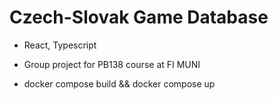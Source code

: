 # Czech-Slovak Game Database
- React, Typescript
- Group project for PB138 course at FI MUNI

- docker compose build && docker compose up

